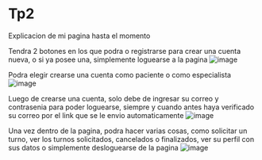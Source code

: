# Tp2
Explicacion de mi pagina hasta el momento

Tendra 2 botones en los que podra o registrarse para crear una cuenta nueva, o si ya posee una, simplemente loguearse a la pagina
![image](https://github.com/user-attachments/assets/5a87b41d-99cb-449c-99f0-ae32a6f3c54d)


Podra elegir crearse una cuenta como paciente o como especialista
![image](https://github.com/user-attachments/assets/262543d0-2c7e-4fd5-b821-7b82a19563b4)

Luego de crearse una cuenta, solo debe de ingresar su correo y contrasenia para poder loguearse, siempre y cuando antes haya verificado su correo por el link que se le envio automaticamente
![image](https://github.com/user-attachments/assets/2e700e79-ed12-42eb-8251-16ccf4a4315c)

Una vez dentro de la pagina, podra hacer varias cosas, como solicitar un turno, ver los turnos solicitados, cancelados o finalizados, ver su perfil con sus datos o simplemente desloguearse de la pagina
![image](https://github.com/user-attachments/assets/2546e2e7-6fef-4ea8-affd-61308aa7e6d3)


